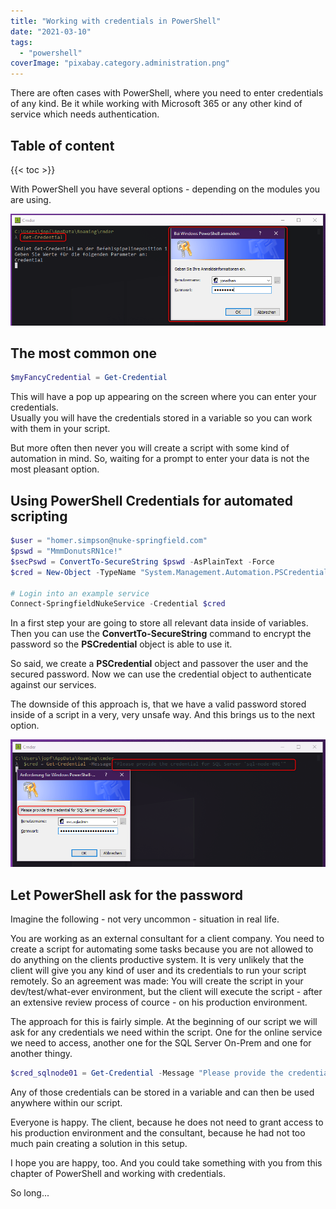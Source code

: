 ```yaml
---
title: "Working with credentials in PowerShell"
date: "2021-03-10"
tags: 
  - "powershell"
coverImage: "pixabay.category.administration.png"
---
```


There are often cases with PowerShell, where you need to enter credentials of any kind. Be it while working with Microsoft 365 or any other kind of service which needs authentication.

<!--more-->
## Table of content
{{< toc >}}

With PowerShell you have several options - depending on the modules you are using.

![](images/2021-03-09_22h31_41.png)

## The most common one

```powershell
$myFancyCredential = Get-Credential
```

This will have a pop up appearing on the screen where you can enter your credentials.  
Usually you will have the credentials stored in a variable so you can work with them in your script.

But more often then never you will create a script with some kind of automation in mind. So, waiting for a prompt to enter your data is not the most pleasant option.

## Using PowerShell Credentials for automated scripting

```powershell
$user = "homer.simpson@nuke-springfield.com"
$pswd = "MmmDonutsRN1ce!" 
$secPswd = ConvertTo-SecureString $pswd -AsPlainText -Force 
$cred = New-Object -TypeName "System.Management.Automation.PSCredential" -ArgumentList $user,$secPswd 

# Login into an example service 
Connect-SpringfieldNukeService -Credential $cred
```

In a first step your are going to store all relevant data inside of variables. Then you can use the **ConvertTo-SecureString** command to encrypt the password so the **PSCredential** object is able to use it.

So said, we create a **PSCredential** object and passover the user and the secured password. Now we can use the credential object to authenticate against our services.

The downside of this approach is, that we have a valid password stored inside of a script in a very, very unsafe way. And this brings us to the next option.

![](images/2021-03-09_22h56_43.png)

## Let PowerShell ask for the password

Imagine the following - not very uncommon - situation in real life.

You are working as an external consultant for a client company. You need to create a script for automating some tasks because you are not allowed to do anything on the clients productive system. It is very unlikely that the client will give you any kind of user and its credentials to run your script remotely. So an agreement was made: You will create the script in your dev/test/what-ever environment, but the client will execute the script - after an extensive review process of cource - on his production environment.

The approach for this is fairly simple. At the beginning of our script we will ask for any credentials we need within the script. One for the online service we need to access, another one for the SQL Server On-Prem and one for another thingy.

```powershell
$cred_sqlnode01 = Get-Credential -Message "Please provide the credential for SQL Server 'sql-node-001'" 
```

Any of those credentials can be stored in a variable and can then be used anywhere within our script.

Everyone is happy. The client, because he does not need to grant access to his production environment and the consultant, because he had not too much pain creating a solution in this setup.

I hope you are happy, too. And you could take something with you from this chapter of PowerShell and working with credentials.

So long...
